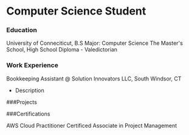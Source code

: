 # Computer Science Student 

### Education 
University of Conneciticut, B.S Major: Computer Science 
The Master's School, High School Diploma - Valedictorian 

### Work Experience 
Bookkeeping Assistant @ Solution Innovators LLC, South Windsor, CT 
- Description

###Projects 

###Certifications 

AWS Cloud Practitioner 
Certificed Associate in Project Management 
